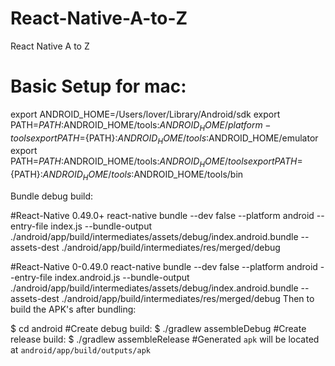 # React-Native-A-to-Z
React Native A to Z

# Basic Setup for mac:

export ANDROID_HOME=/Users/lover/Library/Android/sdk
export PATH=${PATH}:$ANDROID_HOME/tools:$ANDROID_HOME/platform-tools
export PATH=${PATH}:$ANDROID_HOME/tools:$ANDROID_HOME/emulator
export PATH=${PATH}:$ANDROID_HOME/tools:$ANDROID_HOME/tools
export PATH=${PATH}:$ANDROID_HOME/tools:$ANDROID_HOME/tools/bin



Bundle debug build:

#React-Native 0.49.0+
react-native bundle --dev false --platform android --entry-file index.js --bundle-output ./android/app/build/intermediates/assets/debug/index.android.bundle --assets-dest ./android/app/build/intermediates/res/merged/debug

#React-Native 0-0.49.0
react-native bundle --dev false --platform android --entry-file index.android.js --bundle-output ./android/app/build/intermediates/assets/debug/index.android.bundle --assets-dest ./android/app/build/intermediates/res/merged/debug
Then to build the APK's after bundling:

$ cd android
#Create debug build:
$ ./gradlew assembleDebug
#Create release build:
$ ./gradlew assembleRelease #Generated `apk` will be located at `android/app/build/outputs/apk`
